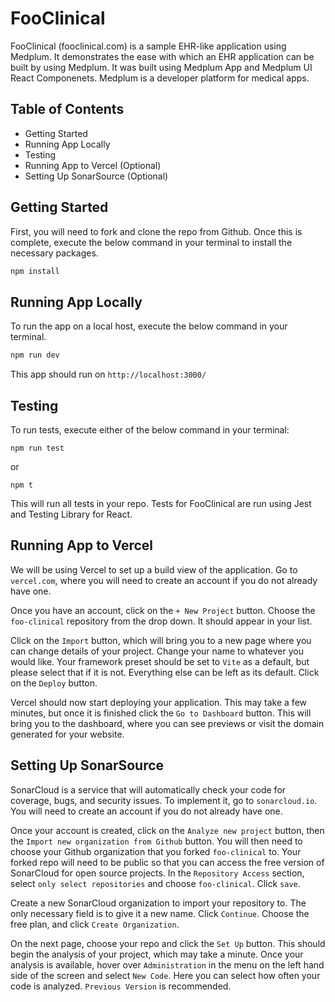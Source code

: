 # FooClinical
FooClinical (fooclinical.com) is a sample EHR-like application using Medplum. It demonstrates the ease with which an EHR application can be built by using Medplum. It was built using Medplum App and Medplum UI React Componenets. Medplum is a developer platform for medical apps.

## Table of Contents
- Getting Started
- Running App Locally
- Testing
- Running App to Vercel (Optional)
- Setting Up SonarSource (Optional)

## Getting Started
First, you will need to fork and clone the repo from Github. Once this is complete, execute the below command in your terminal to install the necessary packages.

```javascript
npm install
```

## Running App Locally
To run the app on a local host, execute the below command in your terminal.

```javascript
npm run dev
```

This app should run on `http://localhost:3000/`

## Testing
To run tests, execute either of the below command in your terminal:
```
npm run test
```
or
```
npm t
```
This will run all tests in your repo. Tests for FooClinical are run using Jest and Testing Library for React. 

## Running App to Vercel
We will be using Vercel to set up a build view of the application. Go to `vercel.com`, where you will need to create an account if you do not already have one. 

Once you have an account, click on the `+ New Project` button. Choose the `foo-clinical` repository from the drop down. It should appear in your list. 

Click on the `Import` button, which will bring you to a new page where you can change details of your project. Change your name to whatever you would like. Your framework preset should be set to `Vite` as a default, but please select that if it is not. Everything else can be left as its default. Click on the `Deploy` button. 

Vercel should now start deploying your application. This may take a few minutes, but once it is finished click the `Go to Dashboard` button. This will bring you to the dashboard, where you can see previews or visit the domain generated for your website.


## Setting Up SonarSource
SonarCloud is a service that will automatically check your code for coverage, bugs, and security issues. To implement it, go to `sonarcloud.io`. You will need to create an account if you do not already have one. 

Once your account is created, click on the `Analyze new project` button, then the `Import new organization from Github` button. You will then need to choose your Github organization that you forked `foo-clinical` to. Your forked repo will need to be public so that you can access the free version of SonarCloud for open source projects. In the `Repository Access` section, select `only select repositories` and choose `foo-clinical`. Click `save`.

Create a new SonarCloud organization to import your repository to. The only necessary field is to give it a new name. Click `Continue`. Choose the free plan, and click `Create Organization`.

On the next page, choose your repo and click the `Set Up` button. This should begin the analysis of your project, which may take a minute. Once your analysis is available, hover over `Administration` in the menu on the left hand side of the screen and select `New Code`. Here you can select how often your code is analyzed. `Previous Version` is recommended. 
